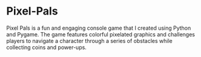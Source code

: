 # Pixel-Pals
Pixel Pals is a fun and engaging console game that I created using Python and Pygame. The game features colorful pixelated graphics and challenges players to navigate a character through a series of obstacles while collecting coins and power-ups.
